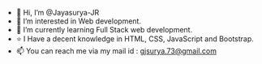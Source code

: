 - 👋 Hi, I’m @Jayasurya-JR
- 👀 I’m interested in Web development.
- 🌱 I’m currently learning Full Stack web development.
- ⭐ I Have a decent knowledge in HTML, CSS, JavaScript and Bootstrap.
- 📫 You can reach me via my mail id : gjsurya.73@gmail.com

